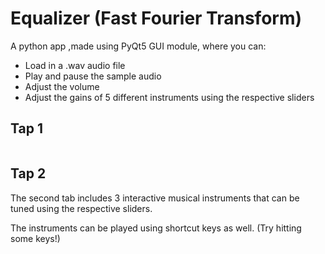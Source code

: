 # Equalizer (Fast Fourier Transform)
<p>A python app ,made using PyQt5 GUI module, where you can: </p>
<ul>
  <li>Load in a .wav audio file</li>
  <li>Play and pause the sample audio</li>
  <li>Adjust the volume</li>
  <li>Adjust the gains of 5 different instruments using the respective sliders</li>
</ul>
<h2>Tap 1</h2>
<img src=https://user-images.githubusercontent.com/61319952/169039878-65f21d72-df08-4280-ba83-f3a1869a3c08.gifclass="img-responsive" alt=""> </div>
<h2>Tap 2</h2>
<p>The second tab includes 3 interactive musical instruments that can be tuned using the respective sliders.</p>
<p>The instruments can be played using shortcut keys as well. (Try hitting some keys!)</p>
<img src=https://user-images.githubusercontent.com/61319952/169036874-63f1b7d0-115a-4aaf-ad87-debcf58df0b0.png class="img-responsive" alt=""> </div>
